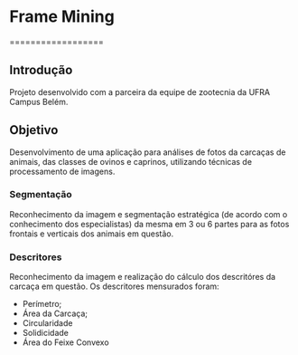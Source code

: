 # Frame Mining
==================

## Introdução
Projeto desenvolvido com a parceira da equipe de zootecnia da UFRA Campus Belém. 

## Objetivo
Desenvolvimento de uma aplicação para análises de fotos da carcaças de animais, das classes de ovinos e caprinos, utilizando técnicas de processamento de imagens.

### Segmentação
Reconhecimento da imagem e segmentação estratégica (de acordo com o conhecimento dos especialistas) da mesma em 3 ou 6 partes para as fotos frontais e verticais dos animais em questão.

### Descritores
Reconhecimento da imagem e realização do cálculo dos descritóres da carcaça em questão. Os descritores mensurados foram:
* Perímetro;
* Área da Carcaça;
* Circularidade
* Solidicidade
* Área do Feixe Convexo
